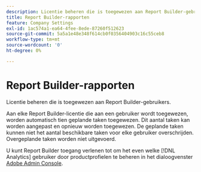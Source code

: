 ```yaml
---
description: Licentie beheren die is toegewezen aan Report Builder-gebruikers.
title: Report Builder-rapporten
feature: Company Settings
exl-id: 1ac574a1-ea64-4fee-8ede-87260f512623
source-git-commit: 5a5a1e48e348f614cb0f0356404903c16c55ceb8
workflow-type: tm+mt
source-wordcount: '0'
ht-degree: 0%

---
```


# Report Builder-rapporten

Licentie beheren die is toegewezen aan Report Builder-gebruikers.

Aan elke Report Builder-licentie die aan een gebruiker wordt toegewezen, worden automatisch tien geplande taken toegewezen. Dit aantal taken kan worden aangepast en opnieuw worden toegewezen. De geplande taken kunnen niet het aantal beschikbare taken voor elke gebruiker overschrijden. Overgeplande taken worden niet uitgevoerd.

U kunt Report Builder toegang verlenen tot om het even welke [!DNL Analytics] gebruiker door productprofielen te beheren in het dialoogvenster [Adobe Admin Console](/help/admin/admin-console/home.md).
